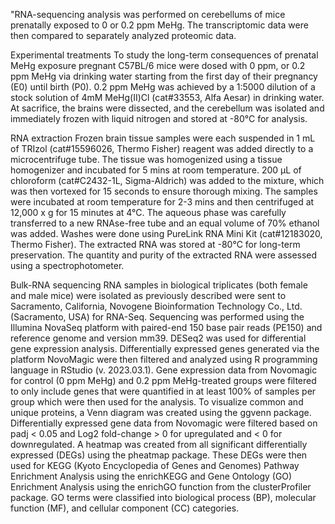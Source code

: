 "RNA-sequencing analysis was performed on cerebellums of mice prenatally exposed to 0 or 0.2 ppm MeHg. The transcriptomic data were then compared to separately analyzed proteomic data.

Experimental treatments
	To study the long-term consequences of prenatal MeHg exposure pregnant C57BL/6 mice were dosed with 0 ppm, or 0.2 ppm MeHg via drinking water starting from the first day of their pregnancy (E0) until birth (P0). 0.2 ppm MeHg was achieved by a 1:5000 dilution of a stock solution of 4mM MeHg(II)Cl (cat#33553, Alfa Aesar) in drinking water. At sacrifice, the brains were dissected, and the cerebellum was isolated and immediately frozen with liquid nitrogen and stored at -80°C for analysis. 

RNA extraction
	Frozen brain tissue samples were each suspended in 1 mL of TRIzol (cat#15596026, Thermo Fisher) reagent was added directly to a microcentrifuge tube. The tissue was homogenized using a tissue homogenizer and incubated for 5 mins at room temperature. 200 μL of chloroform (cat#C2432-1L, Sigma-Aldrich) was added to the mixture, which was then vortexed for 15 seconds to ensure thorough mixing. The samples were incubated at room temperature for 2-3 mins and then centrifuged at 12,000 x g for 15 minutes at 4°C. The aqueous phase was carefully transferred to a new RNAse-free tube and an equal volume of 70% ethanol was added. Washes were done using PureLink RNA Mini Kit (cat#12183020, Thermo Fisher). The extracted RNA was stored at -80°C for long-term preservation. The quantity and purity of the extracted RNA were assessed using a spectrophotometer. 

Bulk-RNA sequencing
	RNA samples in biological triplicates (both female and male mice) were isolated as previously described were sent to Sacramento, California, Novogene Bioinformation Technology Co., Ltd. (Sacramento, USA) for RNA-Seq. Sequencing was performed using the Illumina NovaSeq platform with paired-end 150 base pair reads (PE150) and reference genome and version mm39. DESeq2 was used for differential gene expression analysis. Differentially expressed genes generated via the platform NovoMagic were then filtered and analyzed using R programming language in RStudio (v. 2023.03.1). 
	Gene expression data from Novomagic for control (0 ppm MeHg) and 0.2 ppm MeHg-treated groups were filtered to only include genes that were quantified in at least 100% of samples per group which were then used for the analysis. To visualize common and unique proteins, a Venn diagram was created using the ggvenn package. Differentially expressed gene data from Novomagic were filtered based on padj < 0.05 and Log2 fold-change > 0 for upregulated and < 0 for downregulated. A heatmap was created from all significant differentially expressed (DEGs) using the pheatmap package. These DEGs were then used for KEGG (Kyoto Encyclopedia of Genes and Genomes) Pathway Enrichment Analysis using the enrichKEGG and Gene Ontology (GO) Enrichment Analysis using the enrichGO function from the clusterProfiler package. GO terms were classified into biological process (BP), molecular function (MF), and cellular component (CC) categories.
